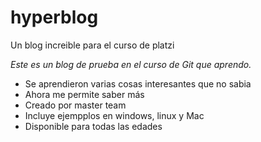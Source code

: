 # hyperblog
Un blog increible para el curso de platzi

*Este es un blog de prueba en el curso de Git que aprendo.*

- Se aprendieron varias cosas interesantes que no sabia
- Ahora me permite saber más
- Creado por master team
- Incluye ejempplos en windows, linux y Mac
- Disponible para todas las edades
